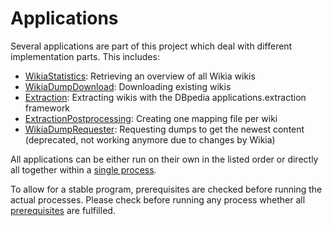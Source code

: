 # Applications
Several applications are part of this project which deal with different implementation parts.
This includes:
 - [WikiaStatistics](wikiaStatistics): Retrieving an overview of all Wikia wikis
 - [WikiaDumpDownload](wikiaDumpDownload): Downloading existing wikis
 - [Extraction](extraction): Extracting wikis with the DBpedia applications.extraction framework
 - [ExtractionPostprocessing](extractionPostprocessing): Creating one mapping file per wiki
 - [WikiaDumpRequester](wikiaDumpRequester): Requesting dumps to get the newest content (deprecated, not working anymore due to changes by Wikia)

All applications can be either run on their own in the listed order or directly all together within 
a [single process](./SingleProcessApplication.java).

To allow for a stable program, prerequisites are checked before running the actual processes. 
Please check before running any process whether all [prerequisites](README.md) are fulfilled.
